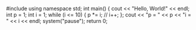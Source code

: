 #include <iostream>
using namespace std;
int main()
{
	cout << "Hello, World!" << endl;
	int p = 1;
	int i = 1;
	while (i <= 10)
	{
		p *= i;
		// i++;
	};
	cout << "p = " << p << "i = " << i << endl;
	system("pause");
	return 0;
